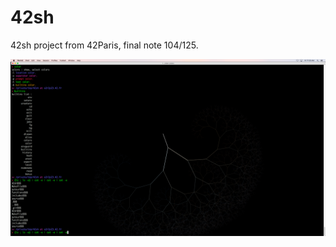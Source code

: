 # 42sh
42sh project from 42Paris, final note 104/125.

![alt text](https://github.com/horiz0n-zero/42sh/blob/master/shell_demo.png)
